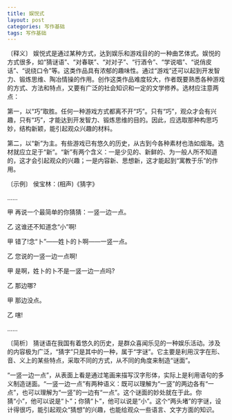 ```yaml
---
title: 娱悦式
layout: post
categories: 写作基础
tags: 写作基础
---
```


〔释义〕 娱悦式是通过某种方式，达到娱乐和游戏目的的一种曲艺体式。娱悦的方式很多，如“猜谜语”、“对春联”、“对对子”、“行酒令”、“学说唱”、“说俏皮话”、“说绕口令”等。这类作品具有浓郁的趣味性。通过“游戏”还可以起到开发智力、锻炼思维、陶冶情操的作用。创作这类作品难度较大，作者既要熟悉各种游戏的方式、方法和特点，又要有广泛的社会知识和一定的文学修养。选材应注意两点：

第一，以“巧”取胜。任何一种游戏方式都离不开“巧”。只有“巧”，观众才会有兴趣，只有“巧”，才能达到开发智力、锻炼思维的目的。因此，应选取那种构思巧妙，结构新颖，能引起观众兴趣的材料。

第二，以“新”为主。有些游戏已有悠久的历史，从古到今各种素材也浩如烟海。选材就应立足于“新”。“新”有两个含义：一是少见的、新鲜的、为一般人所不知道的，这才会引起观众的兴趣；一是内容新、思想新，这才能起到“寓教于乐”的作用。

〔示例〕 侯宝林：(相声)《猜字》

……

甲 再说一个最简单的你猜猜：一竖一边一点。

乙 这谁还不知道念“小”啊!

甲 错了!念“卜”——姓卜的卜啊——一竖一点。

乙 您说的一竖一边一点啊!

甲 是啊，姓卜的卜不是一竖一边一点吗?

乙 那边哪?

甲 那边没点。

乙 嗐! 

……

〔简析〕 猜谜语在我国有着悠久的历史，是群众喜闻乐见的一种娱乐活动。涉及的内容极为广泛，“猜字”只是其中的一种，属于“字谜”。它主要是利用汉字在形、音、义上的某些特点，采取不同的方式，从不同的角度来制造“谜面”。

“一竖一边一点”，从表面上看是通过笔画来描写汉字形体，实际上是利用语句的多义制造谜面。“一竖一边一点”有两种语义：既可以理解为“一竖”的两边各有“一点”，也可以理解为“一竖”的一边有“一点”。这个谜面的妙处就在于此。你猜“小”，他可以说是“卜”；你猜“卜”，他可以说是“小”。这个“两头堵”的字谜，设计得很巧，能引起观众“猜想”的兴趣，也能给观众一些语言、文字方面的知识。 